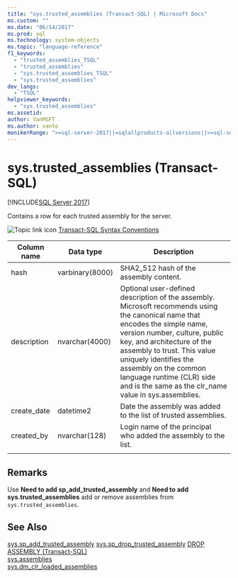 ```yaml
---
title: "sys.trusted_assemblies (Transact-SQL) | Microsoft Docs"
ms.custom: ""
ms.date: "06/14/2017"
ms.prod: sql
ms.technology: system-objects
ms.topic: "language-reference"
f1_keywords: 
  - "trusted_assemblies_TSQL"
  - "trusted_assemblies"
  - "sys.trusted_assemblies_TSQL"
  - "sys.trusted_assemblies"
dev_langs: 
  - "TSQL"
helpviewer_keywords: 
  - "sys.trusted_assemblies"
ms.assetid: 
author: VanMSFT
ms.author: vanto
monikerRange: ">=sql-server-2017||=sqlallproducts-allversions||>=sql-server-linux-2017||=azuresqldb-mi-current"
---
```

# sys.trusted_assemblies (Transact-SQL)  
[!INCLUDE[SQL Server 2017](../../includes/applies-to-version/sqlserver2017.md)]

Contains a row for each trusted assembly for the server.

 ![Topic link icon](../../database-engine/configure-windows/media/topic-link.gif "Topic link icon") [Transact-SQL Syntax Conventions](../../t-sql/language-elements/transact-sql-syntax-conventions-transact-sql.md)  


|Column name |Data type |Description |
|--- |--- |--- |
|hash |varbinary(8000) |SHA2_512 hash of the assembly content. |
|description |nvarchar(4000) |Optional user-defined description of the assembly. Microsoft recommends using the canonical name that encodes the simple name, version number, culture, public key, and architecture of the assembly to trust. This value uniquely identifies the assembly on the common language runtime (CLR) side and is the same as the clr_name value in sys.assemblies. |
|create_date |datetime2 |Date the assembly was added to the list of trusted assemblies. |
|created_by |nvarchar(128) |Login name of the principal who added the assembly to the list. |
| | | |


## Remarks  

Use **Need to add sp_add_trusted_assembly** and **Need to add sys.trusted_assemblies** add or remove assemblies from `sys.trusted_assemblies`.

## See Also  
  [sys.sp_add_trusted_assembly](../../relational-databases/system-stored-procedures/sys-sp-add-trusted-assembly-transact-sql.md)
  [sys.sp_drop_trusted_assembly](../../relational-databases/system-stored-procedures/sys-sp-drop-trusted-assembly-transact-sql.md)
  [DROP ASSEMBLY &#40;Transact-SQL&#41;](../../t-sql/statements/drop-assembly-transact-sql.md)  
  [sys.assemblies](../../relational-databases/system-catalog-views/sys-assemblies-transact-sql.md)  
  [sys.dm_clr_loaded_assemblies](../../relational-databases/system-dynamic-management-views/sys-dm-clr-loaded-assemblies-transact-sql.md)  

